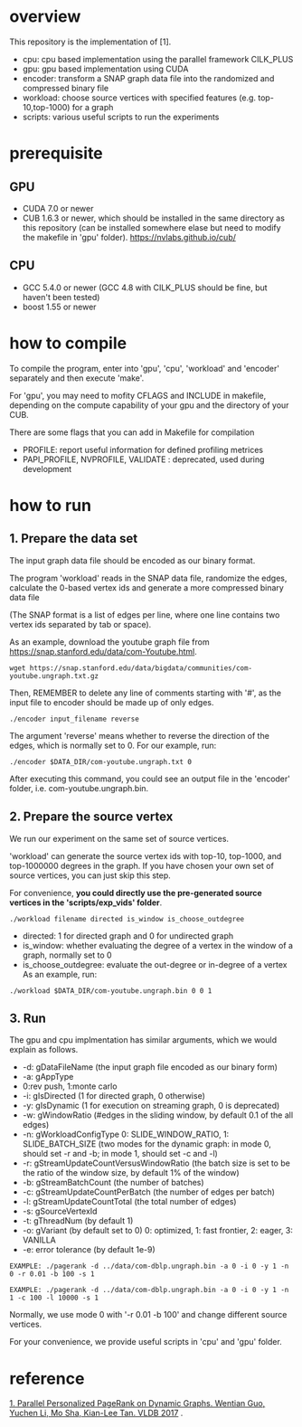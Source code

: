 # overview #
This repository is the implementation of [1]. 

* cpu: cpu based implementation using the parallel framework CILK_PLUS
* gpu: gpu based implementation using CUDA
* encoder: transform a SNAP graph data file into the randomized and compressed binary file
* workload: choose source vertices with specified features (e.g. top-10,top-1000) for a graph
* scripts: various useful scripts to run the experiments


# prerequisite #
## GPU ##
* CUDA 7.0 or newer
* CUB 1.6.3 or newer, which should be installed in the same directory as this repository (can be installed somewhere elase but need to modify the makefile in 'gpu' folder). 
https://nvlabs.github.io/cub/

## CPU ##
* GCC 5.4.0 or newer (GCC 4.8 with CILK_PLUS should be fine, but haven't been tested)
* boost 1.55 or newer

# how to compile #
To compile the program, enter into 'gpu', 'cpu', 'workload' and 'encoder' separately and then execute 'make'. 

For 'gpu', you may need to mofity CFLAGS and INCLUDE in makefile, depending on the compute capability of your gpu and the directory of your CUB.

There are some flags that you can add in Makefile for compilation

* PROFILE: report useful information for defined profiling metrices
* PAPI_PROFILE, NVPROFILE, VALIDATE : deprecated, used during development

# how to run #
## 1. Prepare the data set ##
The input graph data file should be encoded as our binary format. 

The program 'workload' reads in the SNAP data file, randomize the edges, calculate the 0-based vertex ids and generate a more compressed binary data file 

(The SNAP format is a list of edges per line, where one line contains two vertex ids separated by tab or space).

As an example, download the youtube graph file from https://snap.stanford.edu/data/com-Youtube.html.
```
wget https://snap.stanford.edu/data/bigdata/communities/com-youtube.ungraph.txt.gz 
``` 
Then, REMEMBER to delete any line of comments starting with '#', 
as the input file to encoder should be made up of only edges.
```
./encoder input_filename reverse
```
The argument 'reverse' means whether to reverse the direction of the edges, which is normally set to 0.
For our example, run:
```
./encoder $DATA_DIR/com-youtube.ungraph.txt 0
```
After executing this command, you could see an output file in the 'encoder' folder, i.e. com-youtube.ungraph.bin.


## 2. Prepare the source vertex ##
We run our experiment on the same set of source vertices. 

'workload' can generate the source vertex ids with top-10, top-1000, and top-1000000 degrees in the graph.
If you have chosen your own set of source vertices, you can just skip this step. 

For convenience, **you could directly use the pre-generated source vertices in the 'scripts/exp_vids' folder**.
```
./workload filename directed is_window is_choose_outdegree
```

* directed: 1 for directed graph and 0 for undirected graph
* is_window: whether evaluating the degree of a vertex in the window of a graph, normally set to 0
* is_choose_outdegree: evaluate the out-degree or in-degree of a vertex
As an example, run:
```
./workload $DATA_DIR/com-youtube.ungraph.bin 0 0 1
```

## 3. Run ##
The gpu and cpu implmentation has similar arguments, which we would explain as follows.

* -d: gDataFileName (the input graph file encoded as our binary form)
* -a: gAppType
* 0:rev push, 1:monte carlo
* -i: gIsDirected (1 for directed graph, 0 otherwise)
* -y: gIsDynamic (1 for execution on streaming graph, 0 is deprecated)
* -w: gWindowRatio (#edges in the sliding window, by default 0.1 of the all edges)
* -n: gWorkloadConfigType 0: SLIDE_WINDOW_RATIO, 1: SLIDE_BATCH_SIZE (two modes for the dynamic graph: in mode 0, should set -r and -b; in mode 1, should set -c and -l)
* -r: gStreamUpdateCountVersusWindowRatio (the batch size is set to be the ratio of the window size, by default 1% of the window) 
* -b: gStreamBatchCount (the number of batches)
* -c: gStreamUpdateCountPerBatch (the number of edges per batch)
* -l: gStreamUpdateCountTotal (the total number of edges)
* -s: gSourceVertexId
* -t: gThreadNum (by default 1)
* -o: gVariant (by default set to 0) 0: optimized, 1: fast frontier, 2: eager, 3: VANILLA
* -e: error tolerance (by default 1e-9)
```
EXAMPLE: ./pagerank -d ../data/com-dblp.ungraph.bin -a 0 -i 0 -y 1 -n 0 -r 0.01 -b 100 -s 1
```
```
EXAMPLE: ./pagerank -d ../data/com-dblp.ungraph.bin -a 0 -i 0 -y 1 -n 1 -c 100 -l 10000 -s 1
```
Normally, we use mode 0 with '-r 0.01 -b 100' and change different source vertices. 

For your convenience, we provide useful scripts in 'cpu' and 'gpu' folder. 

# reference #
[1. Parallel Personalized PageRank on Dynamic Graphs. Wentian Guo, Yuchen Li, Mo Sha, Kian-Lee Tan. VLDB 2017](http://www.vldb.org/pvldb/vol11/p93-guo.pdf) .

